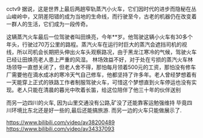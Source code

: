 cctv9
据说，这是世界上最后两趟窄轨蒸汽小火车，它们因时代的进步而隐秘在丛山峻岭中，又阴差阳错的成为当地的生命线，而行驶至今，古老的机器仍在改变着一群人的生活，它们成为一段传奇。

这辆蒸汽火车最后一位驾驶者叫田焕亮，今年**岁。他驾驶这辆小火车有30多个年头，行驶过70万公里的路程。蒸汽火车在运行时巨大的蒸汽会遮挡司机的视线，所以司机会长期把头伸出火车头观察路况，由于黑龙江寒冷的气候，驾驶火车已经让田焕亮老人患上严重的风湿。
林场效益不好，对于处在亏损的蒸汽火车林场领导一直想关闭了，但老人舍不得，那怕每月领着500元的工资，那怕没有修车厂需要他在滴水成冰的寒冷天气自己修车，他都坚持了许多年。老人曾经梦想着有一天能穿上正式的铁路工作者制服驾驶火车，可惜这个梦想直到火车停运也没有实现。老人只能在清晨的暮光中吹着长笛，给这位陪伴了他三十年的伙伴送别

而另一边四川的火车, 因为山里交通没有公路,矿没了还能靠客运勉强维持
毕竟四川环境比东北还是好一些的,最后还能搞旅游. 而另一边的火车只能做展示了.


https://www.bilibili.com/video/av38200489
https://www.bilibili.com/video/av34337093
